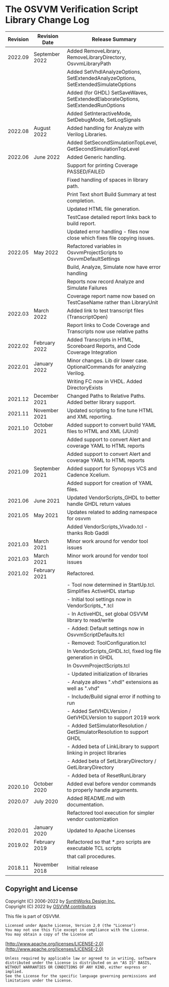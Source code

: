 # The OSVVM Verification Script Library Change Log

| **Revision**  | **Revision Date**  |  **Release Summary**                                                          | 
|---------------|--------------------|-------------------------------------------------------------------------------| 
| 2022.09       | September 2022     | Added RemoveLibrary, RemoveLibraryDirectory, OsvvmLibraryPath                 |
|               |                    | Added SetVhdlAnalyzeOptions, SetExtendedAnalyzeOptions, SetExtendedSimulateOptions |
|               |                    | Added (for GHDL) SetSaveWaves, SetExtendedElaborateOptions, SetExtendedRunOptions |
|               |                    | Added SetInteractiveMode, SetDebugMode, SetLogSignals                         |
| 2022.08       | August 2022        | Added handling for Analyze with Verilog Libraries.                            |
|               |                    | Added SetSecondSimulationTopLevel, GetSecondSimulationTopLevel                |
| 2022.06       | June 2022          | Added Generic handling.                                                       |
|               |                    | Support for printing Coverage PASSED/FAILED                                   |
|               |                    | Fixed handling of spaces in library path.                                     |
|               |                    | Print Text short Build Summary at test completion.                            |
|               |                    | Updated HTML file generation.                                                 |
|               |                    | TestCase detailed report links back to build report.                          |
|               |                    | Updated error handling - files now close which fixes file copying issues.     |
| 2022.05       | May 2022           | Refactored variables in OsvvmProjectScripts to OsvvmDefaultSettings           |
|               |                    | Build, Analyze, Simulate now have error handling                              |
|               |                    | Reports now record Analyze and Simulate Failures                              |
|               |                    | Coverage report name now based on TestCaseName rather than LibraryUnit        |
| 2022.03       | March 2022         | Added link to test transcript files (TranscriptOpen)                          |
|               |                    | Report links to Code Coverage and Transcripts now use relative paths          |
| 2022.02       | February 2022      | Added Transcripts in HTML, Scoreboard Reports, and Code Coverage Integration  |
| 2022.01       | January 2022       | Minor changes.  Lib dir lower case.  OptionalCommands for analyzing Verilog.  |
|               |                    | Writing FC now in VHDL.  Added DirectoryExists                                |
| 2021.12       | December 2021      | Changed Paths to Relative Paths.  Added better library support.               |
| 2021.11       | November 2021      | Updated scripting to fine tune HTML and XML reporting.                        |
| 2021.10       | October 2021       | Added support to convert build YAML files to HTML and XML (JUnit)             |
|               |                    |    Added support to convert Alert and coverage YAML to HTML reports           |
|               |                    |    Added support to convert Alert and coverage YAML to HTML reports           |
| 2021.09       | September 2021     | Added support for Synopsys VCS and Cadence Xcelium.                           |
|               |                    | Added support for creation of YAML files.                                     |
| 2021.06       | June 2021          | Updated VendorScripts_GHDL to better handle GHDL return values                |
| 2021.05       | May 2021           | Updates related to adding namespace for osvvm                                 |
|               |                    |    Added VendorScripts_Vivado.tcl - thanks Rob Gaddi                          |
| 2021.03       | March 2021         | Minor work around for vendor tool issues                                      |
| 2021.03       | March 2021         | Minor work around for vendor tool issues                                      |
| 2021.02       | February 2021      | Refactored.                                                                   |
|               |                    |    - Tool now determined in StartUp.tcl. Simplifies ActiveHDL startup         |
|               |                    |    - Initial tool settings now in VendorScripts_*.tcl                         |
|               |                    |       - In ActiveHDL, set global OSVVM library to read/write                  |
|               |                    |    - Added: Default settings now in OsvvmScriptDefaults.tcl                   |
|               |                    |    - Removed: ToolConfiguration.tcl                                           |
|               |                    | In VendorScripts_GHDL.tcl, fixed log file generation in GHDL                  |
|               |                    | In OsvvmProjectScripts.tcl                                                    |
|               |                    |    - Updated initialization of libraries                                      |
|               |                    |    - Analyze allows ".vhdl" extensions as well as ".vhd"                      |
|               |                    |    - Include/Build signal error if nothing to run                             |
|               |                    |    - Added SetVHDLVersion / GetVHDLVersion to support 2019 work               |
|               |                    |    - Added SetSimulatorResolution / GetSimulatorResolution to support GHDL    |
|               |                    |    - Added beta of LinkLibrary to support linking in project libraries        |
|               |                    |    - Added beta of SetLibraryDirectory / GetLibraryDirectory                  |
|               |                    |    - Added beta of ResetRunLibrary                                            |
| 2020.10       | October 2020       | Added eval before vendor commands to properly handle arguments.               |
| 2020.07       | July 2020          | Added README.md with documentation.                                           |
|               |                    | Refactored tool execution for simpler vendor customization                    |
| 2020.01       | January 2020       | Updated to Apache Licenses                                                    |
| 2019.02       | February 2019      | Refactored so that *.pro scripts are executable TCL scripts                   |
|               |                    | that call procedures.                                                         |
| 2018.11       | November 2018      | Initial release                                                               |

 
## Copyright and License
Copyright (C) 2006-2022 by [SynthWorks Design Inc.](http://www.synthworks.com/)   
Copyright (C) 2022 by [OSVVM contributors](CONTRIBUTOR.md)   

This file is part of OSVVM.

    Licensed under Apache License, Version 2.0 (the "License")
    You may not use this file except in compliance with the License.
    You may obtain a copy of the License at

  [http://www.apache.org/licenses/LICENSE-2.0](http://www.apache.org/licenses/LICENSE-2.0)

    Unless required by applicable law or agreed to in writing, software
    distributed under the License is distributed on an "AS IS" BASIS,
    WITHOUT WARRANTIES OR CONDITIONS OF ANY KIND, either express or implied.
    See the License for the specific language governing permissions and
    limitations under the License.
